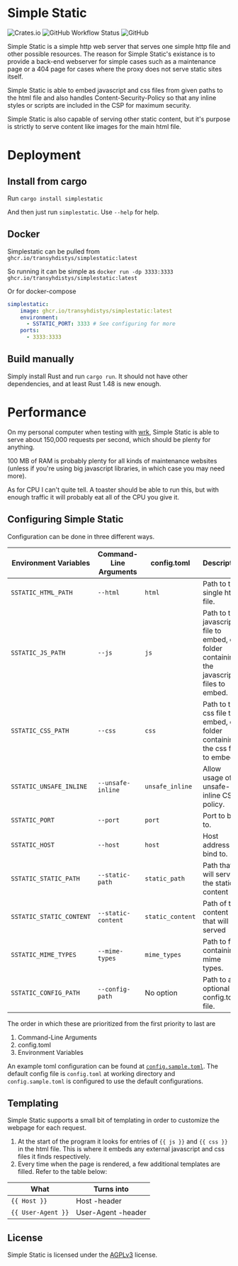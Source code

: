 # Simple Static

![Crates.io](https://img.shields.io/crates/v/simplestatic)
![GitHub Workflow Status](https://img.shields.io/github/workflow/status/transyhdistys/simplestatic/rust)
![GitHub](https://img.shields.io/github/license/transyhdistys/simplestatic)

Simple Static is a simple http web server that serves one simple http file and other possible resources.
The reason for Simple Static's existance is to provide a back-end webserver for simple cases such as a maintenance
page or a 404 page for cases where the proxy does not serve static sites itself.

Simple Static is able to embed javascript and css files from given paths to the html file and also handles 
Content-Security-Policy so that any inline styles or scripts are included in the CSP for maximum security.

Simple Static is also capable of serving other static content, but it's purpose is strictly to serve content
like images for the main html file.

# Deployment

## Install from cargo 

Run `cargo install simplestatic`

And then just run `simplestatic`. Use `--help` for help.

## Docker

Simplestatic can be pulled from
`ghcr.io/transyhdistys/simplestatic:latest`

So running it can be simple as
`docker run -dp 3333:3333 ghcr.io/transyhdistys/simplestatic:latest`

Or for docker-compose
```yaml
simplestatic:
    image: ghcr.io/transyhdistys/simplestatic:latest
    environment:
      - SSTATIC_PORT: 3333 # See configuring for more
    ports:
      - 3333:3333
```

## Build manually

Simply install Rust and run `cargo run`. It should not have other dependencies, and at least Rust 1.48 is new enough.

# Performance

On my personal computer when testing with [wrk](https://github.com/wg/wrk),
Simple Static is able to serve about 150,000 requests per second, which should be plenty for anything.

100 MB of RAM is probably plenty for all kinds of maintenance websites (unless
if you're using big javascript libraries, in which case you may need more).

As for CPU I can't quite tell. A toaster should be able to run this, but with
enough traffic it will probably eat all of the CPU you give it.

## Configuring Simple Static

Configuration can be done in three different ways. 

| Environment Variables    | Command-Line Arguments  | config.toml     | Description
|--------------------------|-------------------------|-----------------|------------------------------
| `SSTATIC_HTML_PATH`      | `--html`                | `html`          | Path to the single html file.
| `SSTATIC_JS_PATH`        | `--js`                  | `js`            | Path to the javascript file to embed, or folder containing the javascript files to embed.
| `SSTATIC_CSS_PATH`       | `--css`                 | `css`           | Path to the css file to embed, or folder containing the css files to embed.
| `SSTATIC_UNSAFE_INLINE`  | `--unsafe-inline`       | `unsafe_inline` | Allow usage of unsafe-inline CSP policy.
| `SSTATIC_PORT`           | `--port`                | `port`          | Port to bind to.
| `SSTATIC_HOST`           | `--host`                | `host`          | Host address to bind to.
| `SSTATIC_STATIC_PATH`    | `--static-path`         | `static_path`   | Path that will serve the static content
| `SSTATIC_STATIC_CONTENT` | `--static-content`      | `static_content`| Path of the content that will be served
| `SSTATIC_MIME_TYPES`     | `--mime-types`          | `mime_types`    | Path to file containing mime types.
| `SSTATIC_CONFIG_PATH`    | `--config-path`         | No option       | Path to an optional config.toml file.

The order in which these are prioritized from the first priority to last are
1. Command-Line Arguments
2. config.toml
3. Environment Variables

An example toml configuration can be found at [`config.sample.toml`](config.sample.toml). The default config file is `config.toml` at working directory
and `config.sample.toml` is configured to use the default configurations.

## Templating

Simple Static supports a small bit of templating in order to customize the webpage for each request.

1. At the start of the program it looks for entries of `{{ js }}` and `{{ css }}` in the html file. This is where it embeds any external 
javascript and css files it finds respectively.
2. Every time when the page is rendered, a few additional templates are filled. Refer to the table below:

| What                  | Turns into          |
|-----------------------|---------------------|
| `{{ Host }}`          | Host -header        |
| `{{ User-Agent }}`    | User-Agent -header  |

## License

Simple Static is licensed under the [AGPLv3](./LICENSE) license.
